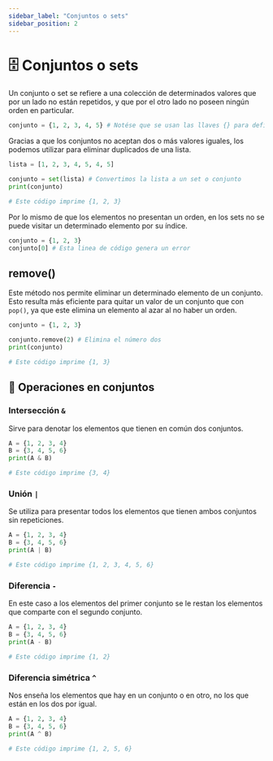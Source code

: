 ```yaml
---
sidebar_label: "Conjuntos o sets"
sidebar_position: 2
---
```


# 🗄️ Conjuntos o sets

Un conjunto  o set se refiere a una colección de determinados valores que por un lado no están repetidos, y que por el otro lado no poseen ningún orden en particular.


```python title="Ejemplo de cómo definir un conjunto"
conjunto = {1, 2, 3, 4, 5} # Notése que se usan las llaves {} para definir un conjunto.
```

Gracias a que los conjuntos no aceptan dos o más valores iguales, los podemos utilizar para eliminar duplicados de una lista.

```python title="Ejemplo de cómo eliminar duplicados de una lista"
lista = [1, 2, 3, 4, 5, 4, 5]

conjunto = set(lista) # Convertimos la lista a un set o conjunto
print(conjunto)

# Este código imprime {1, 2, 3}
```


Por lo mismo de que los elementos no presentan un orden, en los sets no se puede visitar un determinado elemento por su índice.

```python title="¿Indexing en conjuntos?"
conjunto = {1, 2, 3}
conjunto[0] # Esta linea de código genera un error
```

## remove()
Este método nos permite eliminar un determinado elemento de un conjunto. Esto resulta más eficiente para quitar un valor de un conjunto que con `pop()`, ya que este elimina un elemento al azar al no haber un orden.

```python title="Ejemplo de remove()"
conjunto = {1, 2, 3}

conjunto.remove(2) # Elimina el número dos
print(conjunto)

# Este código imprime {1, 3}
```

## 🧮 Operaciones en conjuntos

### Intersección `&`
Sirve para denotar los elementos que tienen en común dos conjuntos.

```python title="Ejemplo de la intersección en un set"
A = {1, 2, 3, 4}
B = {3, 4, 5, 6}
print(A & B)

# Este código imprime {3, 4}
```

### Unión `|`
Se utiliza para presentar todos los elementos que tienen ambos conjuntos sin repeticiones.

```python title="Ejemplo de la unión en un set"
A = {1, 2, 3, 4}
B = {3, 4, 5, 6}
print(A | B)

# Este código imprime {1, 2, 3, 4, 5, 6}
```

### Diferencia `-`
En este caso a los elementos del primer conjunto se le restan los elementos que comparte con el segundo conjunto.

```python title="Ejemplo de la diferencia en un set"
A = {1, 2, 3, 4}
B = {3, 4, 5, 6}
print(A - B)

# Este código imprime {1, 2}
```

### Diferencia simétrica `^`
Nos enseña los elementos que hay en un conjunto o en otro, no los que están en los dos por igual.

```python title="Ejemplo de la diferencia simétrica en un set"
A = {1, 2, 3, 4}
B = {3, 4, 5, 6}
print(A ^ B)

# Este código imprime {1, 2, 5, 6}
```
